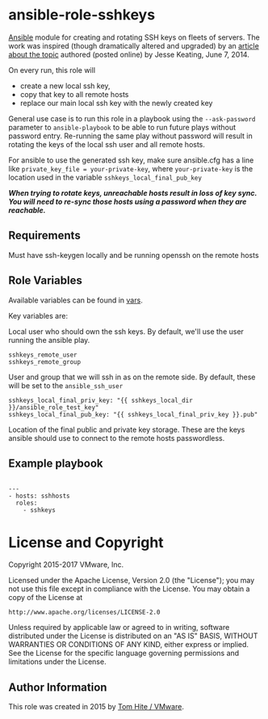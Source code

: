 # ansible-role-sshkeys

[Ansible](https://github.com/ansible/ansible) module for creating
and rotating SSH keys on fleets of servers.  The work was inspired (though
dramatically altered and upgraded) by an
[article about the topic](https://derpops.bike/2014/06/07/ssh-key-rotation-with-ansible/)
authored (posted online) by Jesse Keating, June 7, 2014.

On every run, this role will
* create a new local ssh key,
* copy that key to all remote hosts
* replace our main local ssh key with the newly created key

General use case is to run this role in a playbook using the
`--ask-password` parameter to `ansible-playbook` to be able to run
future plays without password entry.  Re-running the same play without password
will result in rotating the keys of the local ssh user and all remote hosts.

For ansible to use the generated ssh key, make sure ansible.cfg has
a line like `private_key_file = your-private-key`, where `your-private-key` is the location
used in the variable `sshkeys_local_final_pub_key`

***When trying to rotate keys, unreachable hosts result in loss of key sync.
You will need to re-sync those hosts using a password when they are reachable.***

## Requirements

Must have ssh-keygen locally and be running openssh on the remote hosts

## Role Variables

Available variables can be found in [vars](defaults/main.yml).

Key variables are:

Local user who should own the ssh keys. By default, we'll use the user running the ansible play.

    sshkeys_remote_user
    sshkeys_remote_group

User and group that we will ssh in as on the remote side.
By default, these will be set to the `ansible_ssh_user`

    sshkeys_local_final_priv_key: "{{ sshkeys_local_dir }}/ansible_role_test_key"
    sshkeys_local_final_pub_key: "{{ sshkeys_local_final_priv_key }}.pub"

Location of the final public and private key storage.  These are the keys
ansible should use to connect to the remote hosts passwordless.

## Example playbook

```yamlex

---
- hosts: sshhosts
  roles:
    - sshkeys

```

# License and Copyright

Copyright 2015-2017 VMware, Inc.

Licensed under the Apache License, Version 2.0 (the "License");
you may not use this file except in compliance with the License.
You may obtain a copy of the License at

    http://www.apache.org/licenses/LICENSE-2.0

Unless required by applicable law or agreed to in writing, software
distributed under the License is distributed on an "AS IS" BASIS,
WITHOUT WARRANTIES OR CONDITIONS OF ANY KIND, either express or implied.
See the License for the specific language governing permissions and
limitations under the License.

## Author Information

This role was created in 2015 by [Tom Hite / VMware](http://www.vmware.com/).

